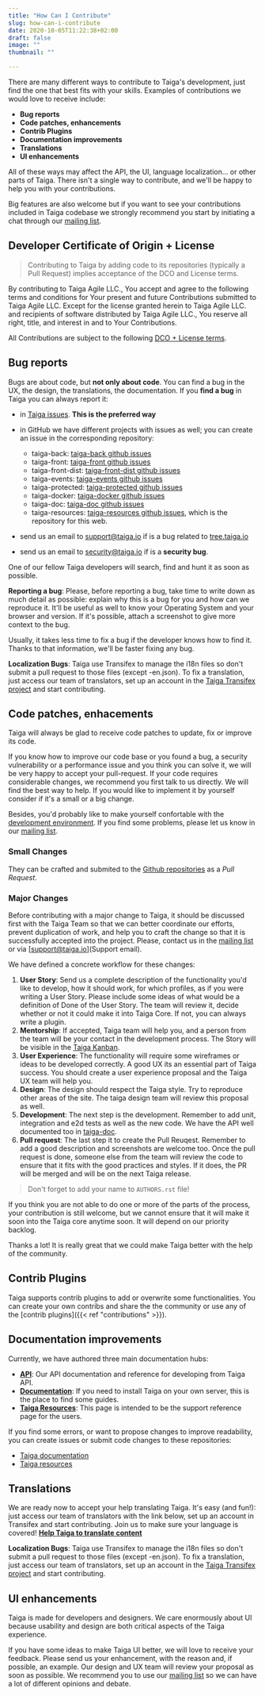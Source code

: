 ```yaml
---
title: "How Can I Contribute"
slug: how-can-i-contribute
date: 2020-10-05T11:22:38+02:00
draft: false
image: ""
thumbnail: ""

---
```


There are many different ways to contribute to Taiga's development, just find the one that best fits with your skills. Examples of contributions we would love to receive include:

- **Bug reports**
- **Code patches, enhancements**
- **Contrib Plugins**
- **Documentation improvements**
- **Translations**
- **UI enhancements**

All of these ways may affect the API, the UI, language localization... or other parts of Taiga. There isn't a single way to contribute, and we'll be happy to help you with your contributions.

Big features are also welcome but if you want to see your contributions included in Taiga codebase we strongly recommend you start by initiating a chat through our [mailing list](https://groups.google.co.uk/d/forum/taigaio).


## Developer Certificate of Origin + License

> Contributing to Taiga by adding code to its repositories (typically a Pull Request) implies acceptance of the DCO and License terms.

By contributing to Taiga Agile LLC., You accept and agree to the following terms and conditions for Your present and future Contributions submitted to Taiga Agile LLC. Except for the license granted herein to Taiga Agile LLC. and recipients of software distributed by Taiga Agile LLC., You reserve all right, title, and interest in and to Your Contributions.

All Contributions are subject to the following [DCO + License terms](https://github.com/taigaio/taiga-back/blob/master/DCOLICENSE).

## Bug reports

Bugs are about code, but **not only about code**. You can find a bug in the UX, the design, the translations, the documentation. If you **find a bug** in Taiga you can always report it:

- in [Taiga issues](https://tree.taiga.io/project/taiga/issues). **This is the preferred way**
- in GitHub we have different projects with issues as well; you can create an issue in the corresponding repository:

  - taiga-back: [taiga-back github issues](https://github.com/taigaio/taiga-back/issues)
  - taiga-front: [taiga-front github issues](https://github.com/taigaio/taiga-front/issues)
  - taiga-front-dist: [taiga-front-dist github issues](https://github.com/taigaio/taiga-front-dist/issues)
  - taiga-events: [taiga-events github issues](https://github.com/taigaio/taiga-events/issues)
  - taiga-protected: [taiga-protected github issues](https://github.com/taigaio/taiga-protected/issues)
  - taiga-docker: [taiga-docker github issues](https://github.com/taigaio/taiga-docker/issues)
  - taiga-doc: [taiga-doc github issues](https://github.com/taigaio/taiga-doc/issues)
  - taiga-resources: [taiga-resources github issues](https://github.com/taigaio/taiga-resources/issues), which is the repository for this web.
- send us an email to support@taiga.io if is a bug related to [tree.taiga.io](https://tree.taiga.io)
- send us an email to security@taiga.io if is a **security bug**.

One of our fellow Taiga developers will search, find and hunt it as soon as possible.

**Reporting a bug**: Please, before reporting a bug, take time to write down as much detail as possible: explain why this is a bug for you and how can we reproduce it. It'll be useful as well to know your Operating System and your browser and version. If it's possible, attach a screenshot to give more context to the bug.

Usually, it takes less time to fix a bug if the developer knows how to find it. Thanks to that information, we'll be faster fixing any bug.

**Localization Bugs**: Taiga use Transifex to manage the i18n files so don't submit a pull request to those files (except -en.json). To fix a translation, just access our team of translators, set up an account in the [Taiga Transifex project](https://www.transifex.com/organization/taiga-agile-llc/) and start contributing.

## Code patches, enhacements

Taiga will always be glad to receive code patches to update, fix or improve its code.

If you know how to improve our code base or you found a bug, a security vulnerability or a performance issue and you think you can solve it, we will be very happy to accept your pull-request. If your code requires considerable changes, we recommend you first  talk to us directly. We will find the best way to help. If you would like to implement it by yourself consider if it's a small or a big change.

Besides, you'd probably like to make yourself confortable with the [development environment](http://taigaio.github.io/taiga-doc/dist/setup-development.html). If you find some problems, please let us know in our [mailing list](https://groups.google.co.uk/d/forum/taigaio).

### Small Changes

They can be crafted and submited to the [Github repositories](https://github.com/taigaio) as a _Pull Request_.

### Major Changes

Before contributing with a major change to Taiga, it should be discussed first with the Taiga Team so that we can better coordinate our efforts, prevent duplication of work, and help you to craft the change so that it is successfully accepted into the project. Please, contact us in the [mailing list](https://groups.google.co.uk/d/forum/taigaio) or via [support@taiga.io](Support email).

We have defined a concrete workflow for these changes:

1. **User Story**: Send us a complete description of the functionality you'd like to develop, how it should work, for which profiles, as if you were writing a User Story. Please include some ideas of what would be a definition of Done of the User Story. The team will review it, decide whether or not it could make it into Taiga Core. If not, you can always write a plugin.
2. **Mentorship**: If accepted, Taiga team will help you, and a person from the team will be your contact in the development process. The Story will be visible in the [Taiga Kanban](https://tree.taiga.io/project/taiga/kanban).
3. **User Experience**: The functionality will require some wireframes or ideas to be developed correctly. A good UX its an essential part of Taiga success. You should create a user experience proposal and the Taiga UX team will help you.
4. **Design**: The design should respect the Taiga style. Try to reproduce other areas of the site. The taiga design team will review this proposal as well.
5. **Development**: The next step is the development. Remember to add unit, integration and e2d tests as well as the new code. We have the API well documented too in [taiga-doc](http://taigaio.github.io/taiga-doc/dist/api.html).
6. **Pull request**: The last step it to create the Pull Reuqest. Remember to add a good description and screenshots are welcome too. Once the pull request is done, someone else from the team will review the code to ensure that it fits with the good practices and styles. If it does, the PR will be merged and will be on the next Taiga release.

> Don't forget to add your name to `AUTHORS.rst` file!

If you think you are not able to do one or more of the parts of the process, your contribution is still welcome, but we cannot ensure that it will make it soon into the Taiga core anytime soon. It will depend on our priority backlog.

Thanks a lot! It is really great that we could make Taiga better with the help of the community.

## Contrib Plugins

Taiga supports contrib plugins to add or overwrite some functionalities. You can create your own contribs and share the the community or use any of the [contrib plugins]({{< ref "contributions" >}}).

## Documentation improvements

Currently, we have authored three main documentation hubs:

- **[API](https://taigaio.github.io/taiga-doc/dist/api.html)**: Our API documentation and reference for developing from Taiga API.
- **[Documentation](https://taigaio.github.io/taiga-doc/dist/)**: If you need to install Taiga on your own server, this is the place to find some guides.
- **[Taiga Resources](https://resources.taiga.io)**: This page is intended to be the support reference page for the users.

If you find some errors, or want to propose changes to improve readability, you can create issues or submit code changes to these repositories:
- [Taiga documentation](https://github.com/taigaio/taiga-doc)
- [Taiga resources](https://github.com/taigaio/taiga-resources)

## Translations

We are ready now to accept your help translating Taiga. It's easy (and fun!): just access our team of translators with the link below, set up an account in Transifex and start contributing. Join us to make sure your language is covered! **[Help Taiga to translate content](https://www.transifex.com/taiga-agile-llc/taiga-back/ "Help Taiga to trasnlatecontent")**

**Localization Bugs**: Taiga use Transifex to manage the i18n files so don't submit a pull request to those files (except -en.json). To fix a translation, just access our team of translators, set up an account in the [Taiga Transifex project](https://www.transifex.com/organization/taiga-agile-llc/) and start contributing.

## UI enhancements

Taiga is made for developers and designers. We care enormously about UI because usability and design are both critical aspects of the Taiga experience.

If you have some ideas to make Taiga UI better, we will love to receive your feedback. Please send us your enhancement, with the reason and, if possible, an example. Our design and UX team will review your proposal as soon as possible. We recommend you to use our [mailing list](https://groups.google.co.uk/d/forum/taigaio) so we can have a lot of different opinions and debate.
